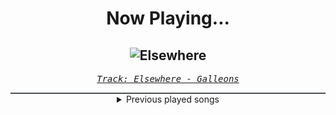 <div align="center"> 
<h1>Now Playing...</h1>

![Elsewhere](https://i.scdn.co/image/ab67616d00001e0249197e90982eea48658a8249)
--
_<samp><a href="https://open.spotify.com/track/7e62JNIpR2spWU99R7YT9C">Track: Elsewhere - Galleons</a></samp>_

<div style="border: 1px #4B5054 solid"></div>
<details>
  <summary>
    Previous played songs
  </summary>
  <table>
    <thead>
      <tr>
        <th>
          Artist
        </th>
        <th>
          Song
        </th>
        <th>
          Link
        </th>
      </tr>
    </thead>
    <tbody>
      <tr><td>Galleons</td><td>Elsewhere</td><td><a href="https://open.spotify.com/track/7e62JNIpR2spWU99R7YT9C">https://open.spotify.com/track/7e62JNIpR2spWU99R7YT9C</a></td></tr><tr><td>Galleons</td><td>Dungeon Dweller</td><td><a href="https://open.spotify.com/track/7a5az3RQGqRQRt8ijUgWrV">https://open.spotify.com/track/7a5az3RQGqRQRt8ijUgWrV</a></td></tr><tr><td>Carl Orff</td><td>O Fortuna</td><td><a href="https://open.spotify.com/track/6XxVUKOcCY4Z9FKaVcaYRo">https://open.spotify.com/track/6XxVUKOcCY4Z9FKaVcaYRo</a></td></tr><tr><td>HIGHSOCIETY</td><td>HARM</td><td><a href="https://open.spotify.com/track/3HRSJfxzyu5g2FHx3YDSVh">https://open.spotify.com/track/3HRSJfxzyu5g2FHx3YDSVh</a></td></tr><tr><td>Xavlegbmaofffassssitimiwoamndutroabcwapwaeiippohfffx</td><td>Pneumonoultramicroscopicsilicovolcanoconiosis</td><td><a href="https://open.spotify.com/track/0DQRNvrUcyXOwDORwrLtZu">https://open.spotify.com/track/0DQRNvrUcyXOwDORwrLtZu</a></td></tr><tr><td>REGEN</td><td>WEIL ICH MUSS</td><td><a href="https://open.spotify.com/track/11zURpqwoFh9q014lzE3HJ">https://open.spotify.com/track/11zURpqwoFh9q014lzE3HJ</a></td></tr><tr><td>Morgana</td><td>Schwarm</td><td><a href="https://open.spotify.com/track/3KiANrzozsktALYFjS3SnN">https://open.spotify.com/track/3KiANrzozsktALYFjS3SnN</a></td></tr><tr><td>Micah Ariss</td><td>Obliterate</td><td><a href="https://open.spotify.com/track/69k94KPW9EKSELqRY4TH9m">https://open.spotify.com/track/69k94KPW9EKSELqRY4TH9m</a></td></tr><tr><td>Utsu-P</td><td>Gorgon (feat. 初音ミク)</td><td><a href="https://open.spotify.com/track/23sfDW7aS1R3NRM4yq9m3C">https://open.spotify.com/track/23sfDW7aS1R3NRM4yq9m3C</a></td></tr><tr><td>Utsu-P</td><td>Gorgon (feat. 初音ミク)</td><td><a href="https://open.spotify.com/track/23sfDW7aS1R3NRM4yq9m3C">https://open.spotify.com/track/23sfDW7aS1R3NRM4yq9m3C</a></td></tr><tr><td>10 Years</td><td>The Optimist</td><td><a href="https://open.spotify.com/track/55ET0bFCVKpGJOXATqLe0x">https://open.spotify.com/track/55ET0bFCVKpGJOXATqLe0x</a></td></tr><tr><td>Disturbed</td><td>Bad Man</td><td><a href="https://open.spotify.com/track/3ryxuYYFsA7RPuOUtmPadv">https://open.spotify.com/track/3ryxuYYFsA7RPuOUtmPadv</a></td></tr><tr><td>Ryan Oakes</td><td>2L8 UNDEAD</td><td><a href="https://open.spotify.com/track/1ELNS8NrFcGEsQ99OHQla4">https://open.spotify.com/track/1ELNS8NrFcGEsQ99OHQla4</a></td></tr><tr><td>Ryan Oakes</td><td>I WISH</td><td><a href="https://open.spotify.com/track/3xtqhqSwnA182fqolt9iwi">https://open.spotify.com/track/3xtqhqSwnA182fqolt9iwi</a></td></tr><tr><td>Asking Alexandria</td><td>Let Go</td><td><a href="https://open.spotify.com/track/5QzEl5meby6CHMwERcZEHV">https://open.spotify.com/track/5QzEl5meby6CHMwERcZEHV</a></td></tr><tr><td>We Came As Romans</td><td>Darkbloom</td><td><a href="https://open.spotify.com/track/0v3UwgJhdNCaEIMyuaoqyt">https://open.spotify.com/track/0v3UwgJhdNCaEIMyuaoqyt</a></td></tr><tr><td>Our Promise</td><td>Panic Waves</td><td><a href="https://open.spotify.com/track/2UE48m09FyDdc6Ot1sGKqS">https://open.spotify.com/track/2UE48m09FyDdc6Ot1sGKqS</a></td></tr><tr><td>Memphis May Fire</td><td>Misery</td><td><a href="https://open.spotify.com/track/6gfUOprNMeD8amncMOSFl0">https://open.spotify.com/track/6gfUOprNMeD8amncMOSFl0</a></td></tr><tr><td>Annisokay</td><td>Time</td><td><a href="https://open.spotify.com/track/1IkIz1S8dySoBA5pWgAtbh">https://open.spotify.com/track/1IkIz1S8dySoBA5pWgAtbh</a></td></tr><tr><td>Siamese</td><td>Holy</td><td><a href="https://open.spotify.com/track/6y2AdzDhaI9cwsxiz0q6SQ">https://open.spotify.com/track/6y2AdzDhaI9cwsxiz0q6SQ</a></td></tr>
    </tbody>
  </table>
</details>

</div>
